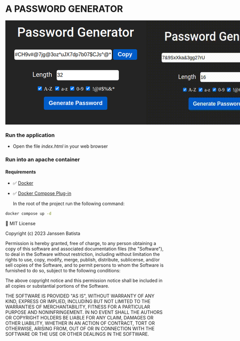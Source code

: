 # A PASSWORD GENERATOR

<div style="display: flex; justify-content: space-evenly;">
<img src="assets/screenshots/screen-c.png" alt="App Screenshot" width="441px" height="325px"/>
<img src="assets/screenshots/screen.gif" alt="App Screenshot" width="441px" height="325px"/>
</div>


### Run the application

- Open the file *index.html* in your web browser

### Run into an apache container

#### Requirements

- ✅ [Docker](https://www.docker.com/)

- ✅ [Docker Compose Plug-in](https://docs.docker.com/compose/)

  In the root of the project run the following command:

```bash
docker compose up -d
```

📄 MIT License

Copyright (c) 2023 Janssen Batista

Permission is hereby granted, free of charge, to any person obtaining a copy
of this software and associated documentation files (the "Software"), to deal
in the Software without restriction, including without limitation the rights
to use, copy, modify, merge, publish, distribute, sublicense, and/or sell
copies of the Software, and to permit persons to whom the Software is
furnished to do so, subject to the following conditions:

The above copyright notice and this permission notice shall be included in all
copies or substantial portions of the Software.

THE SOFTWARE IS PROVIDED "AS IS", WITHOUT WARRANTY OF ANY KIND, EXPRESS OR
IMPLIED, INCLUDING BUT NOT LIMITED TO THE WARRANTIES OF MERCHANTABILITY,
FITNESS FOR A PARTICULAR PURPOSE AND NONINFRINGEMENT. IN NO EVENT SHALL THE
AUTHORS OR COPYRIGHT HOLDERS BE LIABLE FOR ANY CLAIM, DAMAGES OR OTHER
LIABILITY, WHETHER IN AN ACTION OF CONTRACT, TORT OR OTHERWISE, ARISING FROM,
OUT OF OR IN CONNECTION WITH THE SOFTWARE OR THE USE OR OTHER DEALINGS IN THE
SOFTWARE.

